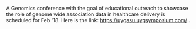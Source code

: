 A Genomics conference with the goal of educational outreach to showcase the role of genome wide association data in healthcare delivery is 
scheduled for Feb '18. Here is the link: https://uygasu.uygsymposium.com/ . 
